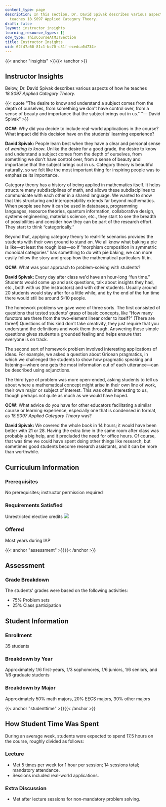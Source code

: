 ```yaml
---
content_type: page
description: In this section, Dr. David Spivak describes various aspects of how he
  teaches 18.S097 Applied Category Theory.
draft: false
layout: instructor_insights
learning_resource_types: []
ocw_type: ThisCourseAtMITSection
title: Instructor Insights
uid: 62f47a60-81c1-bc70-c31f-ecedca0d734e
---
```

{{< anchor "insights" >}}{{< /anchor >}}

## Instructor Insights

Below, Dr. David Spivak describes various aspects of how he teaches _18.S097 Applied Category Theory_.

{{< quote "The desire to know and understand a subject comes from the depth of ourselves, from something we don't have control over, from a sense of beauty and importance that the subject brings out in us." "— David Spivak" >}}

**OCW**: Why did you decide to include real-world applications in the course? What impact did this decision have on the students’ learning experience?

**David Spivak:** People learn best when they have a clear and personal sense of _wanting to know_. Unlike the desire for a good grade, the desire to know and understand a subject comes from the depth of ourselves, from something we don't have control over, from a sense of beauty and importance that the subject brings out in us. Category theory is beautiful naturally, so we felt like the most important thing for inspiring people was to emphasize its importance. 

Category theory has a history of being applied in mathematics itself. It helps structure many subdisciplines of math, and allows these subdisciplines to communicate with each other in a shared language. We wanted to show that this structuring and interoperability extends far beyond mathematics. When people see how it can be used in databases, programming languages, resource theories, quantum information, collaborative design, systems engineering, materials science, etc., they start to see the breadth of possibilities and consider how they can be part of the research effort. They start to think “categorically.”

Beyond that, applying category theory to real-life scenarios provides the students with their own ground to stand on. We all know what baking a pie is like—at least the rough idea—so if “morphism composition in symmetric monoidal categories” has something to do with pie baking, we can more easily follow the story and grasp how the mathematical particulars fit in.

**OCW**: What was your approach to problem-solving with students?

**David Spivak:** Every day after class we'd have an hour-long “fun time.” Students would come up and ask questions, talk about insights they had, etc., both with us (the instructors) and with other students. Usually around 20 students would stay after for a little while, and by the end of the fun time there would still be around 5–10 people.

The homework problems we gave were of three sorts. The first consisted of questions that tested students’ grasp of basic concepts, like “How many functors are there from the two-element linear order to itself?” (There are three!) Questions of this kind don't take creativity, they just require that you understand the definitions and work them through. Answering these simple questions gives students a grounded feeling and helps ensure that everyone is on track.

The second sort of homework problem involved interesting applications of ideas. For example, we asked a question about Gricean pragmatics, in which we challenged the students to show how pragmatic speaking and listening—where one gets the most information out of each utterance—can be described using adjunctions. 

The third type of problem was more open-ended, asking students to tell us about where a mathematical concept might arise in their own line of work, their own major or subject of interest. This was often interesting to us, though perhaps not quite as much as we would have hoped. 

**OCW**: What advice do you have for other educators facilitating a similar course or learning experience, especially one that is condensed in format, as _18.S097 Applied Category Theory_ was?

**David Spivak:** We covered the whole book in 14 hours; it would have been better with 21 or 28. Having the extra time in the same room after class was probably a big help, and it precluded the need for office hours. Of course, that was time we could have spent doing other things like research, but sometimes good students become research assistants, and it can be more than worthwhile.

## Curriculum Information

### Prerequisites

No prerequisites; instructor permission required

### Requirements Satisfied

Unrestricted elective credits ![](/images/educator/icon-question-unrestrict.png)

### Offered

Most years during IAP

{{< anchor "assessment" >}}{{< /anchor >}}

## Assessment

### Grade Breakdown

The students' grades were based on the following activities:

- 75% Problem sets
- 25% Class participation

## Student Information

### Enrollment

35 students

### Breakdown by Year

Approximately 1/6 first-years, 1/3 sophomores, 1/6 juniors, 1/6 seniors, and 1/6 graduate students

### Breakdown by Major

Approximately 50% math majors, 20% EECS majors, 30% other majors

{{< anchor "studenttime" >}}{{< /anchor >}}

## How Student Time Was Spent

During an average week, students were expected to spend 17.5 hours on the course, roughly divided as follows:

### Lecture

- Met 5 times per week for 1 hour per session; 14 sessions total; mandatory attendance.
- Sessions included real-world applications.

### Extra Discussion

- Met after lecture sessions for non-mandatory problem solving.